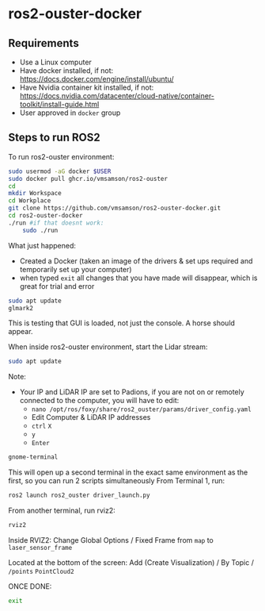 # ros2-ouster-docker

## Requirements

- Use a Linux computer
- Have docker installed, if not: https://docs.docker.com/engine/install/ubuntu/
- Have Nvidia container kit installed, if not: https://docs.nvidia.com/datacenter/cloud-native/container-toolkit/install-guide.html
- User approved in `docker` group


## Steps to run ROS2
To run ros2-ouster environment:
```bash
sudo usermod -aG docker $USER
sudo docker pull ghcr.io/vmsamson/ros2-ouster
cd
mkdir Workspace
cd Workplace
git clone https://github.com/vmsamson/ros2-ouster-docker.git
cd ros2-ouster-docker
./run #if that doesnt work:
    sudo ./run
```
What just happened:
- Created a Docker (taken an image of the drivers & set ups required and temporarily set up your computer)
- when typed `exit` all changes that you have made will disappear, which is great for trial and error
```bash
sudo apt update
glmark2
```
This is testing that GUI is loaded, not just the console. A horse should appear.


When inside ros2-ouster environment, start the Lidar stream:
```bash
sudo apt update
```
Note:
- Your IP and LiDAR IP are set to Padions, if you are not on or remotely connected to the computer, you will have to edit:
    - `nano /opt/ros/foxy/share/ros2_ouster/params/driver_config.yaml`
    - Edit Computer & LiDAR IP addresses
    - `ctrl` `X`
    - `y`
    - `Enter`
```bash
gnome-terminal
```
This will open up a second terminal in the exact same environment as the first, so you can run 2 scripts simultaneously
From Terminal 1, run:
```bash
ros2 launch ros2_ouster driver_launch.py
```

From another terminal, run rviz2:

```bash
rviz2
```
Inside RVIZ2:
Change Global Options / Fixed Frame from `map` to `laser_sensor_frame`

Located at the bottom of the screen: Add (Create Visualization) / By Topic / `/points` `PointCloud2`

ONCE DONE:
```bash
exit
```
